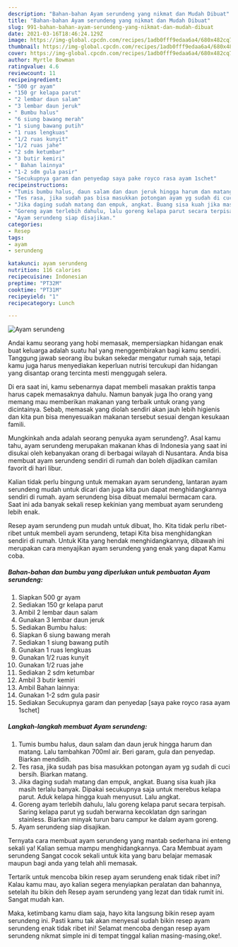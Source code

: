 ```yaml
---
description: "Bahan-bahan Ayam serundeng yang nikmat dan Mudah Dibuat"
title: "Bahan-bahan Ayam serundeng yang nikmat dan Mudah Dibuat"
slug: 991-bahan-bahan-ayam-serundeng-yang-nikmat-dan-mudah-dibuat
date: 2021-03-16T18:46:24.129Z
image: https://img-global.cpcdn.com/recipes/1adb0fff9edaa6a4/680x482cq70/ayam-serundeng-foto-resep-utama.jpg
thumbnail: https://img-global.cpcdn.com/recipes/1adb0fff9edaa6a4/680x482cq70/ayam-serundeng-foto-resep-utama.jpg
cover: https://img-global.cpcdn.com/recipes/1adb0fff9edaa6a4/680x482cq70/ayam-serundeng-foto-resep-utama.jpg
author: Myrtle Bowman
ratingvalue: 4.6
reviewcount: 11
recipeingredient:
- "500 gr ayam"
- "150 gr kelapa parut"
- "2 lembar daun salam"
- "3 lembar daun jeruk"
- " Bumbu halus"
- "6 siung bawang merah"
- "1 siung bawang putih"
- "1 ruas lengkuas"
- "1/2 ruas kunyit"
- "1/2 ruas jahe"
- "2 sdm ketumbar"
- "3 butir kemiri"
- " Bahan lainnya"
- "1-2 sdm gula pasir"
- "Secukupnya garam dan penyedap saya pake royco rasa ayam 1schet"
recipeinstructions:
- "Tumis bumbu halus, daun salam dan daun jeruk hingga harum dan matang. Lalu tambahkan 700ml air. Beri garam, gula dan penyedap. Biarkan mendidih."
- "Tes rasa, jika sudah pas bisa masukkan potongan ayam yg sudah di cuci bersih. Biarkan matang."
- "Jika daging sudah matang dan empuk, angkat. Buang sisa kuah jika masih terlalu banyak. Dipakai secukupnya saja untuk merebus kelapa parut. Aduk kelapa hingga kuah menyusut. Lalu angkat."
- "Goreng ayam terlebih dahulu, lalu goreng kelapa parut secara terpisah. Saring kelapa parut yg sudah berwarna kecoklatan dgn saringan stainless. Biarkan minyak turun baru campur ke dalam ayam goreng."
- "Ayam serundeng siap disajikan."
categories:
- Resep
tags:
- ayam
- serundeng

katakunci: ayam serundeng 
nutrition: 116 calories
recipecuisine: Indonesian
preptime: "PT32M"
cooktime: "PT31M"
recipeyield: "1"
recipecategory: Lunch

---
```



![Ayam serundeng](https://img-global.cpcdn.com/recipes/1adb0fff9edaa6a4/680x482cq70/ayam-serundeng-foto-resep-utama.jpg)

Andai kamu seorang yang hobi memasak, mempersiapkan hidangan enak buat keluarga adalah suatu hal yang menggembirakan bagi kamu sendiri. Tanggung jawab seorang ibu bukan sekedar mengatur rumah saja, tetapi kamu juga harus menyediakan keperluan nutrisi tercukupi dan hidangan yang disantap orang tercinta mesti menggugah selera.

Di era  saat ini, kamu sebenarnya dapat membeli masakan praktis tanpa harus capek memasaknya dahulu. Namun banyak juga lho orang yang memang mau memberikan makanan yang terbaik untuk orang yang dicintainya. Sebab, memasak yang diolah sendiri akan jauh lebih higienis dan kita pun bisa menyesuaikan makanan tersebut sesuai dengan kesukaan famili. 



Mungkinkah anda adalah seorang penyuka ayam serundeng?. Asal kamu tahu, ayam serundeng merupakan makanan khas di Indonesia yang saat ini disukai oleh kebanyakan orang di berbagai wilayah di Nusantara. Anda bisa membuat ayam serundeng sendiri di rumah dan boleh dijadikan camilan favorit di hari libur.

Kalian tidak perlu bingung untuk memakan ayam serundeng, lantaran ayam serundeng mudah untuk dicari dan juga kita pun dapat menghidangkannya sendiri di rumah. ayam serundeng bisa dibuat memalui bermacam cara. Saat ini ada banyak sekali resep kekinian yang membuat ayam serundeng lebih enak.

Resep ayam serundeng pun mudah untuk dibuat, lho. Kita tidak perlu ribet-ribet untuk membeli ayam serundeng, tetapi Kita bisa menghidangkan sendiri di rumah. Untuk Kita yang hendak menghidangkannya, dibawah ini merupakan cara menyajikan ayam serundeng yang enak yang dapat Kamu coba.

<!--inarticleads1-->

##### Bahan-bahan dan bumbu yang diperlukan untuk pembuatan Ayam serundeng:

1. Siapkan 500 gr ayam
1. Sediakan 150 gr kelapa parut
1. Ambil 2 lembar daun salam
1. Gunakan 3 lembar daun jeruk
1. Sediakan  Bumbu halus:
1. Siapkan 6 siung bawang merah
1. Sediakan 1 siung bawang putih
1. Gunakan 1 ruas lengkuas
1. Gunakan 1/2 ruas kunyit
1. Gunakan 1/2 ruas jahe
1. Sediakan 2 sdm ketumbar
1. Ambil 3 butir kemiri
1. Ambil  Bahan lainnya:
1. Gunakan 1-2 sdm gula pasir
1. Sediakan Secukupnya garam dan penyedap [saya pake royco rasa ayam 1schet]




<!--inarticleads2-->

##### Langkah-langkah membuat Ayam serundeng:

1. Tumis bumbu halus, daun salam dan daun jeruk hingga harum dan matang. Lalu tambahkan 700ml air. Beri garam, gula dan penyedap. Biarkan mendidih.
1. Tes rasa, jika sudah pas bisa masukkan potongan ayam yg sudah di cuci bersih. Biarkan matang.
1. Jika daging sudah matang dan empuk, angkat. Buang sisa kuah jika masih terlalu banyak. Dipakai secukupnya saja untuk merebus kelapa parut. Aduk kelapa hingga kuah menyusut. Lalu angkat.
1. Goreng ayam terlebih dahulu, lalu goreng kelapa parut secara terpisah. Saring kelapa parut yg sudah berwarna kecoklatan dgn saringan stainless. Biarkan minyak turun baru campur ke dalam ayam goreng.
1. Ayam serundeng siap disajikan.




Ternyata cara membuat ayam serundeng yang mantab sederhana ini enteng sekali ya! Kalian semua mampu menghidangkannya. Cara Membuat ayam serundeng Sangat cocok sekali untuk kita yang baru belajar memasak maupun bagi anda yang telah ahli memasak.

Tertarik untuk mencoba bikin resep ayam serundeng enak tidak ribet ini? Kalau kamu mau, ayo kalian segera menyiapkan peralatan dan bahannya, setelah itu bikin deh Resep ayam serundeng yang lezat dan tidak rumit ini. Sangat mudah kan. 

Maka, ketimbang kamu diam saja, hayo kita langsung bikin resep ayam serundeng ini. Pasti kamu tak akan menyesal sudah bikin resep ayam serundeng enak tidak ribet ini! Selamat mencoba dengan resep ayam serundeng nikmat simple ini di tempat tinggal kalian masing-masing,oke!.

